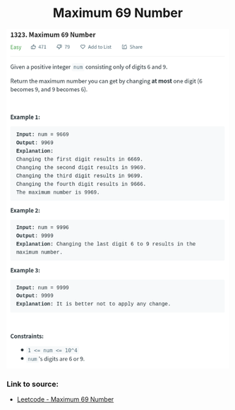 <h1 align="center">Maximum 69 Number</h1>

![alt text](https://raw.githubusercontent.com/matthew01lokiet/Github-repos-images/main/Algs/Maths/aSsfU5ci_o.png)


### Link to source: 
- <a href="https://leetcode.com/problems/maximum-69-number/">Leetcode - Maximum 69 Number</a>
